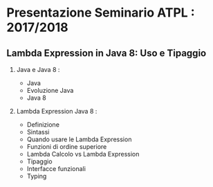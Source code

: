 # Presentazione Seminario ATPL : 2017/2018

## Lambda Expression in Java 8: Uso e Tipaggio

1. Java e Java 8 :

    * Java
    * Evoluzione Java
    * Java 8
    
2. Lambda Expression Java 8 :

    * Definizione
    * Sintassi
    * Quando usare le Lambda Expression
    * Funzioni di ordine superiore
    * Lambda Calcolo vs Lambda Expression
    * Tipaggio
    * Interfacce funzionali
    * Typing
